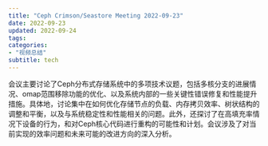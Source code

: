 ```yaml
---
title: "Ceph Crimson/Seastore Meeting 2022-09-23"
date: 2022-09-23
updated: 2022-09-24
tags:
categories:
- "视频总结"
subtitle: tech
---
```



会议主要讨论了Ceph分布式存储系统中的多项技术议题，包括多核分支的进展情况、omap范围移除功能的优化、以及系统内部的一些关键性错误修复和性能提升措施。具体地，讨论集中在如何优化存储节点的负载、内存拷贝效率、树状结构的调整和平衡，以及与系统稳定性和性能相关的问题。此外，还探讨了在高填充率情况下设备的行为，和对Ceph核心代码进行重构的可能性和计划。会议涉及了对当前实现的效率问题和未来可能的改进方向的深入分析。